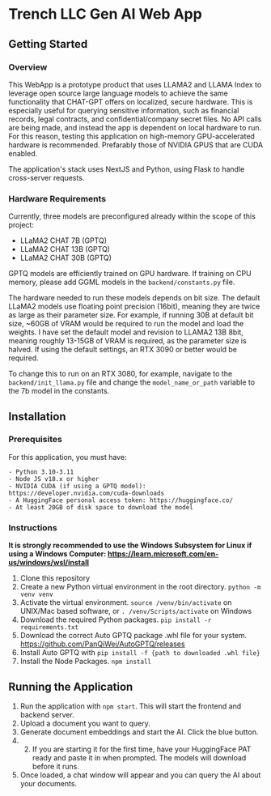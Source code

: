 
# Trench LLC Gen AI Web App
## Getting Started

### Overview

This WebApp is a prototype product that uses LLAMA2 and LLAMA Index to leverage open source large language models to achieve the same functionality that CHAT-GPT offers on localized, secure hardware. This is especially useful for querying sensitive information, such as financial records, legal contracts, and confidential/company secret files. No API calls are being made, and instead the app is dependent on local hardware to run. For this reason, testing this application on high-memory GPU-accelerated hardware is recommended. Prefarably those of NVIDIA GPUS that are CUDA enabled.

The application's stack uses NextJS and Python, using Flask to handle cross-server requests.

### Hardware Requirements

Currently, three models are preconfigured already within the scope of this project:
* LLaMA2 CHAT 7B (GPTQ)
* LLaMA2 CHAT 13B (GPTQ)
* LLaMA2 CHAT 30B (GPTQ)

GPTQ models are efficiently trained on GPU hardware. If training on CPU memory, please add GGML models in the `backend/constants.py` file.

The hardware needed to run these models depends on bit size. The default LLaMA2 models use floating point precision (16bit), meaning they are twice as large as their parameter size. For example, if running 30B at default bit size, ~60GB of VRAM would be required to run the model and load the weights. I have set the default model and revision to LLAMA2 13B 8bit, meaning roughly 13-15GB of VRAM is required, as the parameter size is halved. If using the default settings, an RTX 3090 or better would be required.

To change this to run on an RTX 3080, for example, navigate to the `backend/init_llama.py` file and change the `model_name_or_path` variable to the 7b model in the constants.

## Installation

### Prerequisites

For this application, you must have:
```
- Python 3.10-3.11
- Node JS v18.x or higher
- NVIDIA CUDA (if using a GPTQ model): https://developer.nvidia.com/cuda-downloads
- A HuggingFace personal access token: https://huggingface.co/
- At least 20GB of disk space to download the model
```

### Instructions

**It is strongly recommended to use the Windows Subsystem for Linux if using a Windows Computer: https://learn.microsoft.com/en-us/windows/wsl/install**

1. Clone this repository
2. Create a new Python virtual environment in the root directory. `python -m venv venv`
3. Activate the virtual environment. `source /venv/bin/activate` on UNIX/Mac based software, or `. /venv/Scripts/activate` on Windows
4. Download the required Python packages. `pip install -r requirements.txt`
5. Download the correct Auto GPTQ package .whl file for your system. https://github.com/PanQiWei/AutoGPTQ/releases
6. Install Auto GPTQ with `pip install -f {path to downloaded .whl file}`
7. Install the Node Packages. `npm install`

## Running the Application

1. Run the application with `npm start`. This will start the frontend and backend server.
2. Upload a document you want to query.
3. Generate document embeddings and start the AI. Click the blue button.
4. 2. If you are starting it for the first time, have your HuggingFace PAT ready and paste it in when prompted. The models will download before it runs.
5. Once loaded, a chat window will appear and you can query the AI about your documents.
